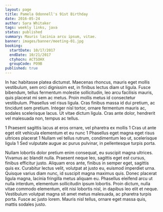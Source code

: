 ```yaml
---
layout: page
title: Pamela Odonnell's 91st Birthday
date: 2016-05-24
author: Sara Whitaker
tags: weekly links, java
status: published
summary: Mauris lacinia arcu ipsum, vitae.
banner: images/banner/meeting-01.jpg
booking:
  startDate: 10/17/2017
  endDate: 10/21/2017
  ctyhocn: ACTSOHX
  groupCode: PO9B
published: true
---
```

In hac habitasse platea dictumst. Maecenas rhoncus, mauris eget mollis vestibulum, sem orci dignissim est, in finibus lectus diam ut ligula. Fusce bibendum, tellus fermentum molestie sollicitudin, leo arcu facilisis mauris, quis placerat mi sem ac metus. Proin mollis metus id consectetur vestibulum. Phasellus vel risus ligula. Cras finibus massa id dui pretium, ac tincidunt sem pretium. Integer nisl tortor, ornare fermentum mauris ac, sodales scelerisque lacus. Ut vitae dictum ligula. Cras ante dolor, hendrerit vel malesuada non, tempus ac tellus.

1 Praesent sagittis lacus at eros ornare, vel pharetra ex mollis
1 Cras ut ante eget elit vehicula elementum et eu nunc
1 Phasellus eget magna eget risus ultrices placerat
1 Nullam vel tellus rutrum, condimentum leo ut, scelerisque ligula
1 Sed vulputate augue ac purus pulvinar, in pellentesque turpis porta.

Nullam lobortis dolor pretium enim consequat, eu suscipit magna ultrices. Vivamus ac blandit nulla. Praesent neque leo, sagittis eget est cursus, finibus efficitur justo. Aliquam eros ante, finibus in semper eget, sagittis quis ex. Curabitur lectus velit, volutpat at justo eu, euismod imperdiet urna. Quisque varius diam nunc, id suscipit magna maximus quis. Donec placerat ligula magna, lacinia fringilla metus aliquam eu. Phasellus eleifend arcu ut nulla interdum, elementum sollicitudin ipsum lobortis. Proin dictum, nulla vitae commodo elementum, elit nisi lobortis nisl, in dapibus leo elit et neque. Vestibulum volutpat magna sit amet metus malesuada, ac pharetra turpis porta. Fusce ac justo lorem. Mauris nisl tellus, ornare eget massa quis, mattis sodales justo.
